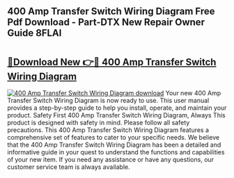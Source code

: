 ## 400 Amp Transfer Switch Wiring Diagram Free Pdf Download - Part-DTX New Repair Owner Guide 8FLAl

# <h2><a href="http://dfkqst.blite.top/?on=400+Amp+Transfer+Switch+Wiring+Diagram">🔗Download New 👉🔴 400 Amp Transfer Switch Wiring Diagram</a></h2>

[![400 Amp Transfer Switch Wiring Diagram download](https://i.imgur.com/lujVjoI.png)](http://dfkqst.blite.top/?on=400+Amp+Transfer+Switch+Wiring+Diagram)
Your new 400 Amp Transfer Switch Wiring Diagram is now ready to use. This user manual provides a step-by-step guide to help you install, operate, and maintain your product. Safety First 400 Amp Transfer Switch Wiring Diagram, Always This product is designed with safety in mind. Please follow all safety precautions. This 400 Amp Transfer Switch Wiring Diagram features a comprehensive set of features to cater to your specific needs. We believe that the 400 Amp Transfer Switch Wiring Diagram has been a detailed and informative guide in your quest to understand the functions and capabilities of your new item. If you need any assistance or have any questions, our customer service team is always available.

